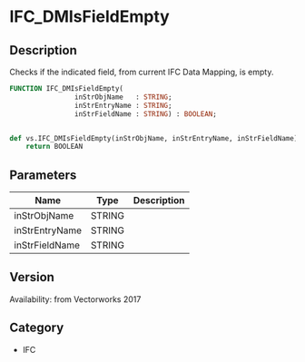 # IFC_DMIsFieldEmpty

## Description
Checks if the indicated field, from current IFC Data Mapping, is empty.

```pascal
FUNCTION IFC_DMIsFieldEmpty(
				inStrObjName   : STRING;
				inStrEntryName : STRING;
				inStrFieldName : STRING) : BOOLEAN;
```

```python

def vs.IFC_DMIsFieldEmpty(inStrObjName, inStrEntryName, inStrFieldName):
    return BOOLEAN
```

## Parameters
|Name|Type|Description|
|---|---|---|
|inStrObjName|STRING||
|inStrEntryName|STRING||
|inStrFieldName|STRING||

## Version
Availability: from Vectorworks 2017
## Category
* IFC

